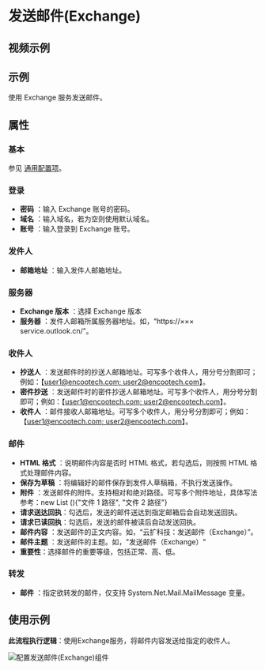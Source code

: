 # 发送邮件(Exchange)

## 视频示例

## 示例

使用 Exchange 服务发送邮件。

## 属性

### 基本

参见 [通用配置项](../Appendix/CommonConfigurationItems.md)。

### 登录

- **密码** ：输入 Exchange 账号的密码。
- **域名** ：输入域名，若为空则使用默认域名。
- **账号** ：输入登录到 Exchange 账号。

### 发件人

- **邮箱地址** ：输入发件人邮箱地址。

### 服务器

- **Exchange 版本** ：选择 Exchange 版本
- **服务器** ：发件人邮箱所属服务器地址。如，“https://××× service.outlook.cn/”。

### 收件人

- **抄送人** ：发送邮件时的抄送人邮箱地址。可写多个收件人，用分号分割即可；例如：【[user1@encootech.com; user2@encootech.com](mailto:user1@encootech.com;%20user2@encootech.com)】。
- **密件抄送** ：发送邮件时的密件抄送人邮箱地址。可写多个收件人，用分号分割即可；例如：【[user1@encootech.com; user2@encootech.com](mailto:user1@encootech.com;%20user2@encootech.com)】。
- **收件人** ：邮件接收人邮箱地址。可写多个收件人，用分号分割即可；例如：【[user1@encootech.com; user2@encootech.com](mailto:user1@encootech.com;%20user2@encootech.com)】。

### 邮件

- **HTML 格式** ：说明邮件内容是否时 HTML 格式，若勾选后，则按照 HTML 格式处理邮件内容。
- **保存为草稿** ：将编辑好的邮件保存到发件人草稿箱，不执行发送操作。
- **附件** ：发送邮件的附件。支持相对和绝对路径。可写多个附件地址，具体写法参考：new List <string>(){"文件 1 路径", "文件 2 路径"}
- **请求送达回执**：勾选后，发送的邮件送达到指定邮箱后会自动发送回执。
- **请求已读回执**：勾选后，发送的邮件被读后自动发送回执。
- **邮件内容** ：发送邮件的正文内容。如，“云扩科技：发送邮件（Exchange）”。
- **邮件主题** ：发送邮件的主题。如，"发送邮件（Exchange）"
- **重要性**：选择邮件的重要等级，包括正常、高、低。

### 转发

- **邮件** ：指定欲转发的邮件，仅支持 System.Net.Mail.MailMessage 变量。

## 使用示例

**此流程执行逻辑**：使用Exchange服务，将邮件内容发送给指定的收件人。

![配置发送邮件(Exchange)组件](https://docimages.blob.core.chinacloudapi.cn/images/Activities/SendExchangeMail2020122202.png)
